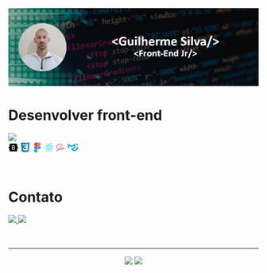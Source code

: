 <img src="https://github.com/Guilhermeb-silva/Guilhermeb-silva/blob/main/gitbanner.png" />

<div>
   <h1>Desenvolver front-end</h1>
   <img height="30px" src="https://img.shields.io/badge/JavaScript-F7DF1E?style=for-the-badge&logo=javascript&logoColor=black" />
</div>
<div style="height:20px">
   <img height=20px src="https://github.com/devicons/devicon/blob/master/icons/bootstrap/bootstrap-plain.svg"/>
   <img height=20px src="https://github.com/devicons/devicon/blob/master/icons/css3/css3-original.svg"/>
   <img height=20px src="https://github.com/devicons/devicon/blob/master/icons/figma/figma-original.svg"/>
   <img height=20px src="https://github.com/devicons/devicon/blob/master/icons/react/react-original.svg"/>
   <img height=20px src="https://github.com/devicons/devicon/blob/master/icons/sass/sass-original.svg"/>
   <img height=20px src="https://github.com/devicons/devicon/blob/master/icons/materialui/materialui-plain.svg"/>
</div>

<br/>



<br/>


<div>
   <h1>Contato</h1>
   
   <a href="https://www.linkedin.com/in/guilherme-silva-9425b0190">
      <img src="https://img.shields.io/badge/LinkedIn-0077B5?style=for-the-badge&logo=linkedin&logoColor=white"/>
   </a>
 
   <a href="mailto:guilherme.silva1992@gmail.com">
      <img src="https://img.shields.io/badge/Gmail-D14836?style=for-the-badge&logo=gmail&logoColor=white"/>
   </a> 
</div>

<br/>
<br/>

<hr/>
   
 <div align="center">
    <img align="center" height="180px" src="https://github-readme-stats.vercel.app/api?username=guilhermeb-silva&show_icons=true&theme=merko&include_all_commits=true"/>
    <img align="center" height="180px" src="https://github-readme-stats.vercel.app/api/top-langs/?username=guilhermeb-silva&layout=compact&theme=merko"/>
 </div>
 


